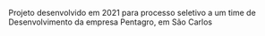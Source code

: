 Projeto desenvolvido em 2021 para processo seletivo a um time de Desenvolvimento da empresa Pentagro, em São Carlos
